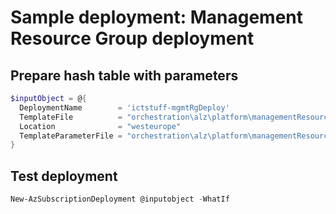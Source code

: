 # Sample deployment: Management Resource Group deployment

## Prepare hash table with parameters

```powershell
$inputObject = @{
  DeploymentName        = 'ictstuff-mgmtRgDeploy'
  TemplateFile          = "orchestration\alz\platform\managementResourceGroup\managementResourceGroup.bicep"
  Location              = "westeurope"
  TemplateParameterFile = "orchestration\alz\platform\managementResourceGroup\parameters\managementResourceGroup.parameters.ictstuff.shd.json"
}
```

## Test deployment

```powershell
New-AzSubscriptionDeployment @inputobject -WhatIf
```
